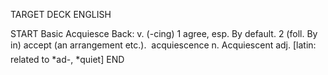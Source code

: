 TARGET DECK
ENGLISH

START
Basic
Acquiesce
Back: v. (-cing) 1 agree, esp. By default. 2 (foll. By in) accept (an arrangement etc.).  acquiescence n. Acquiescent adj. [latin: related to *ad-, *quiet]
END
